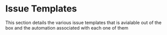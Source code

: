 # Issue Templates

This section details the various issue templates that is avialable out of the box and the automation associated with each one of them
